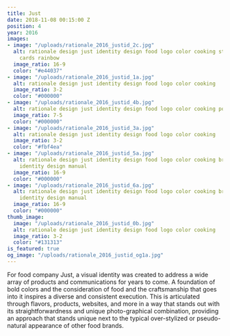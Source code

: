```yaml
---
title: Just
date: 2018-11-08 00:15:00 Z
position: 4
year: 2016
images:
- image: "/uploads/rationale_2016_justid_2c.jpg"
  alt: rationale design just identity design food logo color cooking stationery business
    cards rainbow
  image_ratio: 16-9
  color: "#e44037"
- image: "/uploads/rationale_2016_justid_1a.jpg"
  alt: rationale design just identity design food logo color cooking
  image_ratio: 3-2
  color: "#000000"
- image: "/uploads/rationale_2016_justid_4b.jpg"
  alt: rationale design just identity design food logo color cooking poster
  image_ratio: 7-5
  color: "#000000"
- image: "/uploads/rationale_2016_justid_3a.jpg"
  alt: rationale design just identity design food logo color cooking
  image_ratio: 3-2
  color: "#fbf4ea"
- image: "/uploads/rationale_2016_justid_5a.jpg"
  alt: rationale design just identity design food logo color cooking brand guidelines
    identity design manual
  image_ratio: 16-9
  color: "#000000"
- image: "/uploads/rationale_2016_justid_6a.jpg"
  alt: rationale design just identity design food logo color cooking brand guidelines
    identity design manual
  image_ratio: 16-9
  color: "#000000"
thumb_image:
  image: "/uploads/rationale_2016_justid_0b.jpg"
  alt: rationale design just identity design food logo color cooking
  image_ratio: 3-2
  color: "#131313"
is_featured: true
og_image: "/uploads/rationale_2016_justid_og1a.jpg"
---
```


For food company Just, a visual identity was created to address a wide array of
products and communications for years to come. A foundation of bold colors
and the consideration of food and the craftsmanship that goes into it inspires
a diverse and consistent execution. This is articulated through flavors, products, websites, and more in a way that stands out with its straightforwardness and unique photo-graphical combination, providing an approach that stands unique next to the typical over-stylized or pseudo-natural appearance of other food brands.